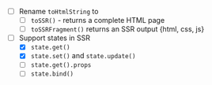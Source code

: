 - [ ] Rename `toHtmlString` to 
    - [ ] `toSSR()` - returns a complete HTML page
    - [ ] `toSSRFragment()` returns an SSR output {html, css, js}
- [ ] Support states in SSR
    - [x] `state.get()`
    - [x] `state.set()` and `state.update()`
    - [ ] `state.get().props`
    - [ ] `state.bind()`